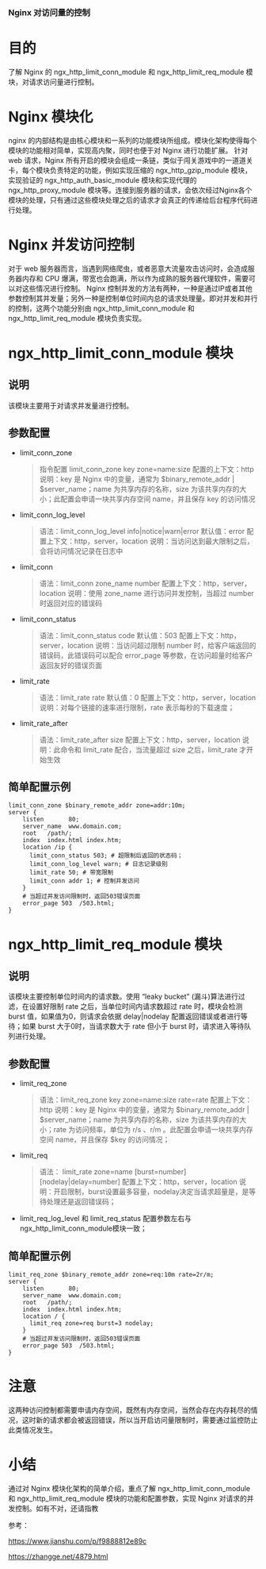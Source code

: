 ### Nginx 对访问量的控制

# 目的

了解 Nginx 的 ngx_http_limit_conn_module 和 ngx_http_limit_req_module 模块，对请求访问量进行控制。



# Nginx 模块化

nginx 的内部结构是由核心模块和一系列的功能模块所组成。模块化架构使得每个模块的功能相对简单，实现高内聚，同时也便于对 Nginx 进行功能扩展。
针对 web 请求，Nginx 所有开启的模块会组成一条链，类似于闯关游戏中的一道道关卡，每个模块负责特定的功能，例如实现压缩的 ngx_http_gzip_module 模块，实现验证的 ngx_http_auth_basic_module 模块和实现代理的 ngx_http_proxy_module 模块等。连接到服务器的请求，会依次经过Nginx各个模块的处理，只有通过这些模块处理之后的请求才会真正的传递给后台程序代码进行处理。



# Nginx 并发访问控制

对于 web 服务器而言，当遇到网络爬虫，或者恶意大流量攻击访问时，会造成服务器内存和 CPU 爆满，带宽也会跑满，所以作为成熟的服务器代理软件，需要可以对这些情况进行控制。
Nginx 控制并发的方法有两种，一种是通过IP或者其他参数控制其并发量；另外一种是控制单位时间内总的请求处理量。即对并发和并行的控制，这两个功能分别由 ngx_http_limit_conn_module 和 ngx_http_limit_req_module 模块负责实现。



# ngx_http_limit_conn_module 模块



## 说明

该模块主要用于对请求并发量进行控制。



## 参数配置

- limit_conn_zone

  > 指令配置 limit_conn_zone key zone=name:size
  > 配置的上下文：http
  > 说明：key 是 Nginx 中的变量，通常为 $binary_remote_addr | $server_name；name 为共享内存的名称，size 为该共享内存的大小；此配置会申请一块共享内存空间 name，并且保存 key 的访问情况

- limit_conn_log_level

  > 语法：limit_conn_log_level info|notice|warn|error
  > 默认值：error
  > 配置上下文：http，server，location
  > 说明：当访问达到最大限制之后，会将访问情况记录在日志中

- limit_conn

  > 语法：limit_conn zone_name number
  > 配置上下文：http，server，location
  > 说明：使用 zone_name 进行访问并发控制，当超过 number 时返回对应的错误码

- limit_conn_status

  > 语法：limit_conn_status code
  > 默认值：503
  > 配置上下文：http，server，location
  > 说明：当访问超过限制 number 时，给客户端返回的错误码，此错误码可以配合 error_page 等参数，在访问超量时给客户返回友好的错误页面

- limit_rate

  > 语法：limit_rate rate
  > 默认值：0
  > 配置上下文：http，server，location
  > 说明：对每个链接的速率进行限制，rate 表示每秒的下载速度；

- limit_rate_after

  > 语法：limit_rate_after size
  > 配置上下文：http，server，location
  > 说明：此命令和 limit_rate 配合，当流量超过 size 之后，limit_rate 才开始生效



## 简单配置示例

```nginx
limit_conn_zone $binary_remote_addr zone=addr:10m;
server {
    listen       80;
    server_name  www.domain.com;
    root   /path/;
    index  index.html index.htm;
    location /ip {
      limit_conn_status 503; # 超限制后返回的状态码；
      limit_conn_log_level warn; # 日志记录级别
      limit_rate 50; # 带宽限制
      limit_conn addr 1; # 控制并发访问
    }
    # 当超过并发访问限制时，返回503错误页面
    error_page 503  /503.html;
}
```



# ngx_http_limit_req_module 模块



## 说明

该模块主要控制单位时间内的请求数。使用 “leaky bucket” (漏斗)算法进行过滤，在设置好限制 rate 之后，当单位时间内请求数超过 rate 时，模块会检测 burst 值，如果值为0，则请求会依据 delay|nodelay 配置返回错误或者进行等待；如果 burst 大于0时，当请求数大于 rate 但小于 burst 时，请求进入等待队列进行处理。



## 参数配置

- limit_req_zone

  > 语法：limit_req_zone key zone=name:size rate=rate
  > 配置上下文：http
  > 说明：key 是 Nginx 中的变量，通常为 $binary_remote_addr | $server_name；name 为共享内存的名称，size 为该共享内存的大小；rate 为访问频率，单位为 r/s 、r/m 。此配置会申请一块共享内存空间 name，并且保存 $key 的访问情况；

- limit_req

  > 语法： limit_rate zone=name [burst=number] [nodelay|delay=number]
  > 配置上下文：http，server，location
  > 说明：开启限制，burst设置最多容量，nodelay决定当请求超量是，是等待处理还是返回错误码；

- limit_req_log_level 和 limit_req_status 配置参数左右与ngx_http_limit_conn_module模块一致；



## 简单配置示例

```nginx
limit_req_zone $binary_remote_addr zone=req:10m rate=2r/m;
server {
    listen       80;
    server_name  www.domain.com;
    root   /path/;
    index  index.html index.htm;
    location / {
      limit_req zone=req burst=3 nodelay;
    }
    # 当超过并发访问限制时，返回503错误页面
    error_page 503  /503.html;
}
```



# 注意

这两种访问控制都需要申请内存空间，既然有内存空间，当然会存在内存耗尽的情况，这时新的请求都会被返回错误，所以当开启访问量限制时，需要通过监控防止此类情况发生。



# 小结

通过对 Nginx 模块化架构的简单介绍，重点了解 ngx_http_limit_conn_module 和 ngx_http_limit_req_module 模块的功能和配置参数，实现 Nginx 对请求的并发控制。如有不对，还请指教



参考：

https://www.jianshu.com/p/f9888812e89c

https://zhangge.net/4879.html

